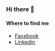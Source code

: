 ### Hi there 👋

<!--
**Nestor6823/Nestor6823** is a ✨ _special_ ✨ repository because its `README.md` (this file) appears on your GitHub profile.
-->
#### Where to find me

- [Facebook](https://www.facebook.com/nestorjuniors)
- [Linkedin](https://www.linkedin.com/in/nestor-junior-silvera-cusirramos-44374b119/)
